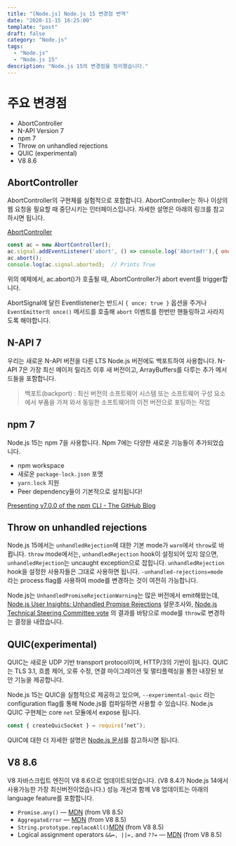 ```yaml
---
title: "[Node.js] Node.js 15 변경점 번역"
date: "2020-11-15 16:25:00"
template: "post"
draft: false
category: "Node.js"
tags:
  - "Node.js"
  - "Node.js 15"
description: "Node.js 15의 변경점을 정리했습니다."
---
```


# 주요 변경점

- AbortController
- N-API Version 7
- npm 7
- Throw on unhandled rejections
- QUIC (experimental)
- V8 8.6

## AbortController

AbortController의 구현체를 실험적으로 포함합니다. AbortController는 하나 이상의 웹 요청을 필요할 때 중단시키는 인터페이스입니다. 자세한 설명은 아래의 링크를 참고하시면 됩니다.

[AbortController](https://developer.mozilla.org/en-US/docs/Web/API/AbortController)

```js
const ac = new AbortController();
ac.signal.addEventListener('abort', () => console.log('Aborted!'),{ once: true });
ac.abort();
console.log(ac.signal.aborted);  // Prints True
```

위의 예제에서, ac.abort()가 호출될 때, AbortController가 abort event를 trigger합니다.

AbortSignal에 달린 Eventlistener는 반드시 `{ once: true }` 옵션을 주거나 `EventEmitter의 once()` 메서드를 호출해 `abort` 이벤트를 한번만 핸들링하고 사라지도록 해야합니다.

## N-API 7

우리는 새로운 N-API 버전을 다른 LTS Node.js 버전에도 백포트하여 사용합니다. N-API 7은 가장 최신 메이저 릴리즈 이후 새 버전이고, ArrayBuffers를 다루는 추가 메서드들을 포함합니다.

> 백포트(backport) : 최신 버전의 소프트웨어 시스템 또는 소프트웨어 구성 요소에서 부품을 가져 와서 동일한 소프트웨어의 이전 버전으로 포팅하는 작업

## npm 7

Node.js 15는 npm 7을 사용합니다. Npm 7에는 다양한 새로운 기능들이 추가되었습니다.

- npm workspace
- 새로운 `package-lock.json` 포맷
- `yarn.lock` 지원
- Peer dependency들이 기본적으로 설치됩니다!

[Presenting v7.0.0 of the npm CLI - The GitHub Blog](https://github.blog/2020-10-13-presenting-v7-0-0-of-the-npm-cli/)

## Throw on unhandled rejections

Node.js 15에서는 `unhandledRejection`에 대한 기본 mode가 `warn`에서 `throw`로 바뀝니다. `throw` mode에서는, `unhandledRejection` hook이 설정되어 있지 않으면, `unhandledRejection`는 uncaught exception으로 잡힙니다. `unhandledRejection` hook을 설정한 사용자들은 그대로 사용하면 됩니다. `-unhandled-rejections=mode` 라는 process flag를 사용하여 mode를 변경하는 것이 여전히 가능합니다.

Node.js는 `UnhandledPromiseRejectionWarning`는 많은 버전에서 emit해왔는데, [Node.js User Insights: Unhandled Promise Rejections](https://ko.surveymonkey.com/results/SM-82X6PX3B7/) 설문조사와, [Node.js Technical Steering Committee vote](https://github.com/nodejs/TSC/issues/916) 의 결과를 바탕으로 mode를 `throw`로 변경하는 결정을 내렸습니다.

## QUIC(experimental)

QUIC는 새로운 UDP 기반 transport protocol이며, HTTP/3의 기반이 됩니다. QUIC는 TLS 3.1, 흐름 제어, 오류 수정, 연결 마이그레이션 및 멀티플렉싱을 통한 내장된 보안 기능을 제공합니다.

Node.js 15는 QUIC을 실험적으로 제공하고 있으며, `--experimental-quic` 라는 configuration flag를 통해 Node.js를 컴파일하면 사용할 수 있습니다. Node.js QUIC 구현체는 core `net` 모듈에서 expose 됩니다.

```jsx
const { createQuicSocket } = require(‘net’);
```

QUIC에 대한 더 자세한 설명은 [Node.js 문서](https://nodejs.org/dist/latest-v15.x/docs/api/quic.html)를 참고하시면 됩니다.

## V8 8.6

V8 자바스크립트 엔진이 V8 8.6으로 업데이트되었습니다. (V8 8.4가 Node.js 14에서 사용가능한 가장 최신버전이었습니다.)  성능 개선과 함께 V8 업데이트는 아래의 language feature를 포함합니다.

- `Promise.any()` — [MDN](https://developer.mozilla.org/en-US/docs/Web/JavaScript/Reference/Global_Objects/Promise/any) (from V8 8.5)
- `AggregateError` — [MDN](https://developer.mozilla.org/en-US/docs/Web/JavaScript/Reference/Global_Objects/AggregateError) (from V8 8.5)
- `String.prototype.replaceAll()`[MDN](https://developer.mozilla.org/en-US/docs/Web/JavaScript/Reference/Global_Objects/String/replaceAll) (from V8 8.5)
- Logical assignment operators `&&=, ||=,` and `??=` — [MDN](https://developer.mozilla.org/en-US/docs/Web/JavaScript/Reference/Operators) (from V8 8.5)
